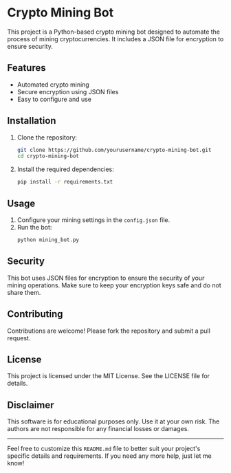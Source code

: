 # Crypto Mining Bot

This project is a Python-based crypto mining bot designed to automate the process of mining cryptocurrencies. It includes a JSON file for encryption to ensure security.

## Features

- Automated crypto mining
- Secure encryption using JSON files
- Easy to configure and use

## Installation

1. Clone the repository:
    ```sh
    git clone https://github.com/yourusername/crypto-mining-bot.git
    cd crypto-mining-bot
    ```

2. Install the required dependencies:
    ```sh
    pip install -r requirements.txt
    ```

## Usage

1. Configure your mining settings in the `config.json` file.
2. Run the bot:
    ```sh
    python mining_bot.py
    ```

## Security

This bot uses JSON files for encryption to ensure the security of your mining operations. Make sure to keep your encryption keys safe and do not share them.

## Contributing

Contributions are welcome! Please fork the repository and submit a pull request.

## License

This project is licensed under the MIT License. See the LICENSE file for details.

## Disclaimer

This software is for educational purposes only. Use it at your own risk. The authors are not responsible for any financial losses or damages.

---

Feel free to customize this `README.md` file to better suit your project's specific details and requirements. If you need any more help, just let me know!
